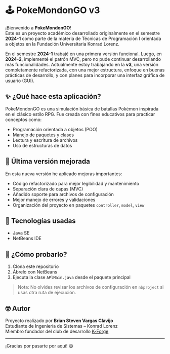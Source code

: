 # 🕹️ PokeMondonGO v3

¡Bienvenido a **PokeMondonGO**!  
Este es un proyecto académico desarrollado originalmente en el semestre **2024-1** como parte de la materia de Técnicas de Programación I orientada a objetos en la Fundación Universitaria Konrad Lorenz.

En el semestre **2024-1** trabajé en una primera versión funcional. Luego, en **2024-2**, implementé el patrón MVC, pero no pude continuar desarrollando más funcionalidades. Actualmente estoy trabajando en la **v3**, una versión completamente refactorizada, con una mejor estructura, enfoque en buenas prácticas de desarrollo, y con planes para incorporar una interfaz gráfica de usuario (GUI).

## ✨ ¿Qué hace esta aplicación?

PokeMondonGO es una simulación básica de batallas Pokémon inspirada en el clásico estilo RPG. Fue creada con fines educativos para practicar conceptos como:

- Programación orientada a objetos (POO)
- Manejo de paquetes y clases
- Lectura y escritura de archivos
- Uso de estructuras de datos

## 🔁 Última versión mejorada

En esta nueva versión he aplicado mejoras importantes:

- Código refactorizado para mejor legibilidad y mantenimiento
- Separación clara de capas (MVC)
- Añadido soporte para archivos de configuración
- Mejor manejo de errores y validaciones
- Organización del proyecto en paquetes `controller`, `model`, `view`

## 🚀 Tecnologías usadas

- Java SE
- NetBeans IDE

## 🧪 ¿Cómo probarlo?

1. Clona este repositorio
2. Ábrelo con NetBeans
3. Ejecuta la clase `APlMain.java` desde el paquete principal

> Nota: No olvides revisar los archivos de configuración en `nbproject` si usas otra ruta de ejecución.

## 🤓 Autor

Proyecto realizado por **Brian Steven Vargas Clavijo**  
Estudiante de Ingeniería de Sistemas – Konrad Lorenz  
Miembro fundador del club de desarrollo [K-Forge](https://github.com/orgs/K-Forge)

---

¡Gracias por pasarte por aquí! 😄